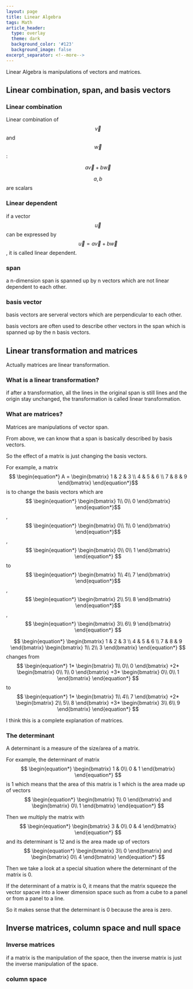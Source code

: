 ```yaml
---
layout: page
title: Linear Algebra
tags: Math
article_header:
  type: overlay
  theme: dark
  background_color: '#123'
  background_image: false
excerpt_separator: <!--more-->
---
```


Linear Algebra is manipulations of vectors and matrices.

<!--more-->

## Linear combination, span, and basis vectors

### Linear combination

Linear combination of $$\vec{v}$$ and $$\vec{w}$$:

$$a\vec{v}+b\vec{w}$$

$$a,b$$ are scalars

### Linear dependent

if a vector $$\vec{u}$$ can be expressed by $$\vec{u}=a\vec{v}+b\vec{w}$$, it is called linear dependent.

### span

a n-dimension span is spanned up by n vectors which are not linear dependent to each other.

### basis vector

basis vectors are serveral vectors which are perpendicular to each other.

basis vectors are often used to describe other vectors in the span which is spanned up by the n basis vectors.

## Linear transformation and matrices

Actually matrices are linear transformation.

### What is a linear transformation?

if after a transformation, all the lines in the original span is still lines and the origin stay unchanged, the transformation is called linear transformation.

### What are matrices?

Matrices are manipulations of vector span.

From above, we can know that a span is basically described by basis vectors. 

So the effect of a matrix is just changing the basis vectors.

For example, a matrix $$
\begin{equation*}
A = 
\begin{bmatrix}
1 & 2 & 3 \\
4 & 5 & 6 \\
7 & 8 & 9
\end{bmatrix}
\end{equation*}$$ is to change the basis vectors which are $$
\begin{equation*}
\begin{bmatrix}
1\\
0\\
0
\end{bmatrix}
\end{equation*}$$,$$
\begin{equation*}
\begin{bmatrix}
0\\
1\\
0
\end{bmatrix}
\end{equation*}$$,$$
\begin{equation*}
\begin{bmatrix}
0\\
0\\
1
\end{bmatrix}
\end{equation*}
$$ to $$
\begin{equation*}
\begin{bmatrix}
1\\
4\\
7
\end{bmatrix}
\end{equation*}$$,$$
\begin{equation*}
\begin{bmatrix}
2\\
5\\
8
\end{bmatrix}
\end{equation*}$$,$$
\begin{equation*}
\begin{bmatrix}
3\\
6\\
9
\end{bmatrix}
\end{equation*}
$$

$$
\begin{equation*}
\begin{bmatrix}
1 & 2 & 3 \\
4 & 5 & 6 \\
7 & 8 & 9
\end{bmatrix}
\begin{bmatrix}
1\\
2\\
3
\end{bmatrix}
\end{equation*}
$$
changes from 
$$
\begin{equation*}
1*
\begin{bmatrix}
1\\
0\\
0
\end{bmatrix}
+2*
\begin{bmatrix}
0\\
1\\
0
\end{bmatrix}
+3*
\begin{bmatrix}
0\\
0\\
1
\end{bmatrix}
\end{equation*}
$$
to
$$
\begin{equation*}
1*
\begin{bmatrix}
1\\
4\\
7
\end{bmatrix}
+2*
\begin{bmatrix}
2\\
5\\
8
\end{bmatrix}
+3*
\begin{bmatrix}
3\\
6\\
9
\end{bmatrix}
\end{equation*}
$$

I think this is a complete explanation of matrices.

### The determinant

A determinant is a measure of the size/area of a matrix.

For example, the determinant of matrix 
$$
\begin{equation*}
\begin{bmatrix}
1 & 0\\
0 & 1
\end{bmatrix}
\end{equation*}
$$
is 1 which means that the area of this matrix is 1 which is the area made up of vectors
$$
\begin{equation*}
\begin{bmatrix}
1\\
0
\end{bmatrix}
and 
\begin{bmatrix}
0\\
1
\end{bmatrix}
\end{equation*}
$$

Then we multiply the matrix with 
$$
\begin{equation*}
\begin{bmatrix}
3 & 0\\
0 & 4
\end{bmatrix}
\end{equation*}
$$
and its determinant is 12 and is the area made up of vectors
$$
\begin{equation*}
\begin{bmatrix}
3\\
0
\end{bmatrix}
and 
\begin{bmatrix}
0\\
4
\end{bmatrix}
\end{equation*}
$$

Then we take a look at a special situation where the determinant of the matrix is 0.

If the determinant of a matrix is 0, it means that the matrix squeeze the vector spacve into a lower dimension space such as from a cube to a panel or from a panel to a line.

So it makes sense that the determinant is 0 because the area is zero.

## Inverse matrices, column space and null space

### Inverse matrices

if a matrix is the manipulation of the space, then the inverse matrix is just the inverse manipulation of the space.

### column space

